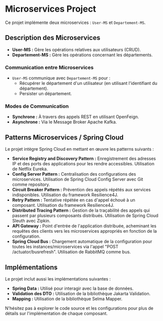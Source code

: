 # Microservices Project

Ce projet implémente deux microservices : `User-MS` et `Departement-MS`.

## Description des Microservices

- **User-MS :** Gère les opérations relatives aux utilisateurs (CRUD).
- **Departement-MS :** Gère les opérations concernant les départements.

### Communication entre Microservices

- `User-MS` communique avec `Departement-MS` pour :
  - Récupérer le département d'un utilisateur (en utilisant l'identifiant du département).
  - Persister un département.

### Modes de Communication

- **Synchrone :** À travers des appels REST en utilisant OpenFeign.
- **Asynchrone :** Via le Message Broker Apache Kafka.

## Patterns Microservices / Spring Cloud

Le projet intègre Spring Cloud en mettant en œuvre les patterns suivants :

- **Service Registry and Discovery Pattern :** Enregistrement des adresses IP et des ports des applications pour les rendre accessibles. Utilisation de Netflix Eureka.
- **Config Server Pattern :** Centralisation des configurations des microservices. Utilisation de Spring Cloud Config Server avec Git comme repository.
- **Circuit Breaker Pattern :** Prévention des appels répétés aux services indisponibles. Utilisation du framework Resilience4J.
- **Retry Pattern :** Tentative répétée en cas d'appel échoué à un composant. Utilisation du framework Resilience4J.
- **Distributed Tracing Pattern :** Gestion de la traçabilité des appels qui passent par plusieurs composants distribués. Utilisation de Spring Cloud Sleuth avec Zipkin.
- **API Gateway :** Point d'entrée de l'application distribuée, acheminant les requêtes des clients vers les microservices appropriés en fonction de la configuration.
- **Spring Cloud Bus :** Chargement automatique de la configuration pour toutes les instances/microservices via l'appel "POST /actuator/busrefresh". Utilisation de RabbitMQ comme bus.

## Implémentations

Le projet inclut aussi les implémentations suivantes :

- **Spring Data :** Utilisé pour interagir avec la base de données.
- **Validation des DTO :** Utilisation de la bibliothèque Jakarta Validation.
- **Mapping :** Utilisation de la bibliothèque Selma Mapper.

N'hésitez pas à explorer le code source et les configurations pour plus de détails sur l'implémentation de chaque composant.
